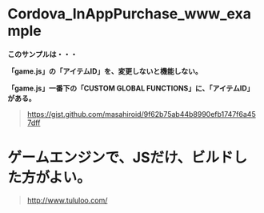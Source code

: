 # Cordova_InAppPurchase_www_example

__このサンプルは・・・__

__「game.js」の「アイテムID」を、変更しないと機能しない。__

__「game.js」一番下の「CUSTOM GLOBAL FUNCTIONS」に、「アイテムID」がある。__


> https://gist.github.com/masahiroid/9f62b75ab44b8990efb1747f6a457dff

# ゲームエンジンで、JSだけ、ビルドした方がよい。

> http://www.tululoo.com/

